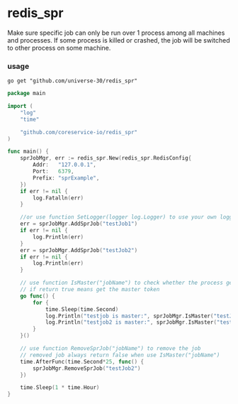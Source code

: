 # redis_spr

Make sure specific job can only be run over 1 process among all machines and processes. If some process is killed or crashed, the job will be switched to other process on some machine.

### usage
```
go get "github.com/universe-30/redis_spr"
```

```go
package main

import (
	"log"
	"time"

	"github.com/coreservice-io/redis_spr"
)

func main() {
	sprJobMgr, err := redis_spr.New(redis_spr.RedisConfig{
		Addr:   "127.0.0.1",
		Port:   6379,
		Prefix: "sprExample",
	})
	if err != nil {
		log.Fatalln(err)
	}

	//or use function SetLogger(logger log.Logger) to use your own logger which implemented the log.Logger interface
	err = sprJobMgr.AddSprJob("testJob1")
	if err != nil {
		log.Println(err)
	}
	err = sprJobMgr.AddSprJob("testJob2")
	if err != nil {
		log.Println(err)
	}

	// use function IsMaster("jobName") to check whether the process get the master token or not
	// if return true means get the master token
	go func() {
		for {
			time.Sleep(time.Second)
			log.Println("testjob is master:", sprJobMgr.IsMaster("testJob1"))
			log.Println("testjob2 is master:", sprJobMgr.IsMaster("testJob2"))
		}
	}()

	// use function RemoveSprJob("jobName") to remove the job
	// removed job always return false when use IsMaster("jobName")
	time.AfterFunc(time.Second*25, func() {
		sprJobMgr.RemoveSprJob("testJob2")
	})

	time.Sleep(1 * time.Hour)
}
```
